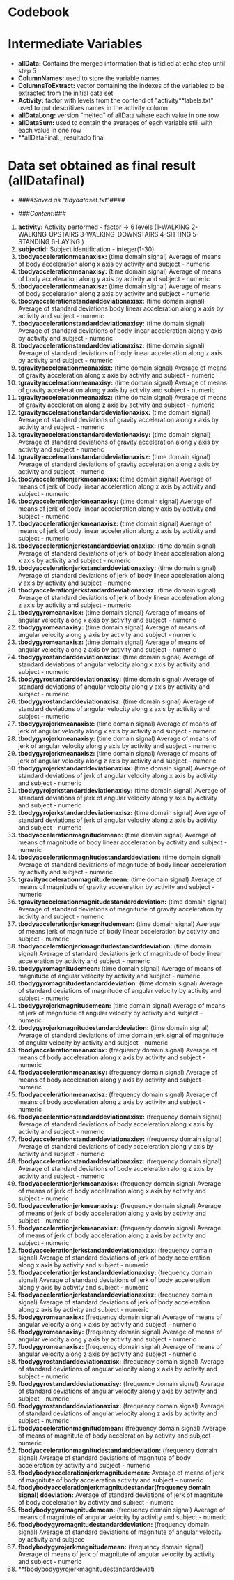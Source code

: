 # Codebook

# 
# Intermediate Variables

* **allData:** Contains the merged information that is tidied at eahc step until step 5
* **ColumnNames:** used to store the variable names
* **ColumnsToExtract:** vector containing the indexes of the variables to be extracted from the initial data set
* **Activity:** factor with levels from the contend of "activity**labels.txt" used to put descritives names in the activity column
* **allDataLong:** version "melted" of allData where each value in one row 
* **allDataSum:** used to contain the averages of each variable still with each value in one row 
* **allDataFinal:_ resultado final

#
#  Data set obtained as final result (allDatafinal)

* ####_Saved as "tidydataset.txt"_####

* ###_Content:_###

 1. **activity:**   Activity performed  - factor -> 6 levels (1-WALKING 2-WALKING_UPSTAIRS 3-WALKING_DOWNSTAIRS 4-SITTING 5-STANDING  6-LAYING ) 
 2. **subjectid:**  Subject identification  - integer(1-30)                                                                           
 3. **tbodyaccelerationmeanaxisx:** (time domain signal) Average of means of body acceleration along x axis by activity and subject - numeric                         
 4. **tbodyaccelerationmeanaxisy:** (time domain signal) Average of means of body acceleration along y axis by activity and subject - numeric                   
 5. **tbodyaccelerationmeanaxisz:** (time domain signal) Average of means of body acceleration along z axis by activity and subject - numeric                           
 6. **tbodyaccelerationstandarddeviationaxisx:** (time domain signal) Average of standard deviations body linear acceleration along x axis by activity and subject - numeric            
 7. **tbodyaccelerationstandarddeviationaxisy:** (time domain signal) Average of standard deviations of body linear acceleration along y axis by activity and subject - numeric             
 8. **tbodyaccelerationstandarddeviationaxisz:** (time domain signal) Average of standard deviations of body linear acceleration along z axis by activity and subject - numeric            
 9. **tgravityaccelerationmeanaxisx:** (time domain signal) Average of means of gravity acceleration along x axis by activity and subject - numeric                      
10. **tgravityaccelerationmeanaxisy:** (time domain signal) Average of means of gravity acceleration along y axis by activity and subject - numeric                       
11. **tgravityaccelerationmeanaxisz:** (time domain signal) Average of means of gravity acceleration along z axis by activity and subject - numeric                       
12. **tgravityaccelerationstandarddeviationaxisx:** (time domain signal) Average of standard deviations of gravity acceleration along x axis by activity and subject - numeric          
13. **tgravityaccelerationstandarddeviationaxisy:** (time domain signal) Average of standard deviations of gravity acceleration along y axis by activity and subject - numeric          
14. **tgravityaccelerationstandarddeviationaxisz:** (time domain signal) Average of standard deviations of gravity acceleration along z axis by activity and subject - numeric          
15. **tbodyaccelerationjerkmeanaxisx:** (time domain signal) Average of means of jerk of body linear acceleration along x axis by activity and subject - numeric                      
16. **tbodyaccelerationjerkmeanaxisy:** (time domain signal) Average of means of jerk of body linear acceleration along y axis by activity and subject - numeric                      
17. **tbodyaccelerationjerkmeanaxisz:** (time domain signal) Average of means of jerk of body linear acceleration along z axis by activity and subject - numeric                      
18. **tbodyaccelerationjerkstandarddeviationaxisx:** (time domain signal) Average of standard deviations of jerk of body linear acceleration along x axis by activity and subject - numeric         
19. **tbodyaccelerationjerkstandarddeviationaxisy:** (time domain signal) Average of standard deviations of jerk of body linear acceleration along y axis by activity and subject - numeric         
20. **tbodyaccelerationjerkstandarddeviationaxisz:** (time domain signal) Average of standard deviations of jerk of body linear acceleration along z axis by activity and subject - numeric         
21. **tbodygyromeanaxisx:** (time domain signal) Average of means of angular velocity along x axis by activity and subject - numeric                                   
22. **tbodygyromeanaxisy:** (time domain signal) Average of means of angular velocity along y axis by activity and subject - numeric                                  
23. **tbodygyromeanaxisz:** (time domain signal) Average of means of angular velocity along z axis by activity and subject - numeric                                  
24. **tbodygyrostandarddeviationaxisx:** (time domain signal) Average of standard deviations of angular velocity along x axis by activity and subject - numeric                     
25. **tbodygyrostandarddeviationaxisy:** (time domain signal) Average of standard deviations of angular velocity along y axis by activity and subject - numeric                     
26. **tbodygyrostandarddeviationaxisz:** (time domain signal) Average of standard deviations of angular velocity along z axis by activity and subject - numeric                     
27. **tbodygyrojerkmeanaxisx:** (time domain signal) Average of means of jerk of angular velocity along x axis by activity and subject - numeric                              
28. **tbodygyrojerkmeanaxisy:** (time domain signal) Average of means of jerk of angular velocity along y axis by activity and subject - numeric                              
29. **tbodygyrojerkmeanaxisz:** (time domain signal) Average of means of jerk of angular velocity along z axis by activity and subject - numeric                              
30. **tbodygyrojerkstandarddeviationaxisx:** (time domain signal) Average of standard deviations of jerk of angular velocity along x axis by activity and subject - numeric                 
31. **tbodygyrojerkstandarddeviationaxisy:** (time domain signal) Average of standard deviations of jerk of angular velocity along y axis by activity and subject - numeric                 
32. **tbodygyrojerkstandarddeviationaxisz:** (time domain signal) Average of standard deviations of jerk of angular velocity along z axis by activity and subject - numeric                 
33. **tbodyaccelerationmagnitudemean:** (time domain signal) Average of means of magnitude of body linear acceleration by activity and subject - numeric                      
34. **tbodyaccelerationmagnitudestandarddeviation:** (time domain signal) Average of standard deviations of magnitude of body linear acceleration by activity and subject - numeric         
35. **tgravityaccelerationmagnitudemean:** (time domain signal) Average of means of magnitude of gravity acceleration by activity and subject - numeric                   
36. **tgravityaccelerationmagnitudestandarddeviation:** (time domain signal) Average of standard deviations of magnitude of gravity acceleration by activity and subject - numeric      
37. **tbodyaccelerationjerkmagnitudemean:** (time domain signal) Average of means jerk of magnitude of body linear acceleration by activity and subject - numeric                 
38. **tbodyaccelerationjerkmagnitudestandarddeviation:** (time domain signal) Average of standard deviations jerk of magnitude of body linear acceleration by activity and subject - numeric     
39. **tbodygyromagnitudemean:** (time domain signal) Average of means of magnitude of angular velocity by activity and subject - numeric                              
40. **tbodygyromagnitudestandarddeviation:** (time domain signal) Average of standard deviations of magnitude of angular velocity by activity and subject - numeric                
41. **tbodygyrojerkmagnitudemean:** (time domain signal) Average of means of jerk of magnitude of angular velocity by activity and subject - numeric                          
42. **tbodygyrojerkmagnitudestandarddeviation:** (time domain signal) Average of standard deviations of time domain jerk signal of magnitude of angular velocity by activity and subject - numeric            
43. **fbodyaccelerationmeanaxisx:** (frequency domain signal) Average of means of body acceleration along x axis by activity and subject - numeric                          
44. **fbodyaccelerationmeanaxisy:** (frequency domain signal) Average of means of body acceleration along y axis by activity and subject - numeric                          
45. **fbodyaccelerationmeanaxisz:** (frequency domain signal) Average of means of body acceleration along z axis by activity and subject - numeric                          
46. **fbodyaccelerationstandarddeviationaxisx:** (frequency domain signal) Average of standard deviations of body acceleration along x axis by activity and subject - numeric             
47. **fbodyaccelerationstandarddeviationaxisy:** (frequency domain signal) Average of standard deviations of body acceleration along y axis by activity and subject - numeric             
48. **fbodyaccelerationstandarddeviationaxisz:** (frequency domain signal) Average of standard deviations of body acceleration along z axis by activity and subject - numeric             
49. **fbodyaccelerationjerkmeanaxisx:** (frequency domain signal) Average of means of jerk of body acceleration along x axis by activity and subject - numeric                      
50. **fbodyaccelerationjerkmeanaxisy:** (frequency domain signal) Average of means of jerk of body acceleration along y axis by activity and subject - numeric                      
51. **fbodyaccelerationjerkmeanaxisz:** (frequency domain signal) Average of means of jerk of body acceleration along z axis by activity and subject - numeric                      
52. **fbodyaccelerationjerkstandarddeviationaxisx:** (frequency domain signal) Average of standard deviations of jerk of body acceleration along x axis by activity and subject - numeric         
53. **fbodyaccelerationjerkstandarddeviationaxisy:** (frequency domain signal) Average of standard deviations of jerk of body acceleration along y axis by activity and subject - numeric         
54. **fbodyaccelerationjerkstandarddeviationaxisz:** (frequency domain signal) Average of standard deviations of jerk of body acceleration along z axis by activity and subject - numeric         
55. **fbodygyromeanaxisx:** (frequency domain signal) Average of means of angular velocity along x axis by activity and subject - numeric                                  
56. **fbodygyromeanaxisy:** (frequency domain signal) Average of means of angular velocity along y axis by activity and subject - numeric                                  
57. **fbodygyromeanaxisz:** (frequency domain signal) Average of means of angular velocity along z axis by activity and subject - numeric                                  
58. **fbodygyrostandarddeviationaxisx:** (frequency domain signal) Average of standard deviations of angular velocity along x axis by activity and subject - numeric                     
59. **fbodygyrostandarddeviationaxisy:** (frequency domain signal) Average of standard deviations of angular velocity along y axis by activity and subject - numeric                     
60. **fbodygyrostandarddeviationaxisz:** (frequency domain signal) Average of standard deviations of angular velocity along z axis by activity and subject - numeric                     
61. **fbodyaccelerationmagnitudemean:** (frequency domain signal) Average of means of magnitute of body acceleration by activity and subject - numeric                     
62. **fbodyaccelerationmagnitudestandarddeviation:** (frequency domain signal) Average of standard deviations of magnitute of body acceleration by activity and subject - numeric        
63. **fbodybodyaccelerationjerkmagnitudemean:** Average of means of jerk of magnitute of body acceleration activity and subject - numeric             
64. **fbodybodyaccelerationjerkmagnitudestandar(frequency domain signal) ddeviation:** Average of standard deviations of jerk of magnitute of body acceleration by activity and subject - numeric
65. **fbodybodygyromagnitudemean:** (frequency domain signal) Average of means of magnitute of angular velocity by activity and subject - numeric                          
66. **fbodybodygyromagnitudestandarddeviation:** (frequency domain signal) Average of standard deviations of magnitute of angular velocity by activity and subjecc            
67. **fbodybodygyrojerkmagnitudemean:** (frequency domain signal) Average of means of jerk of magnitute of angular velocity by activity and subject - numeric                     
68. **fbodybodygyrojerkmagnitudestandarddeviati